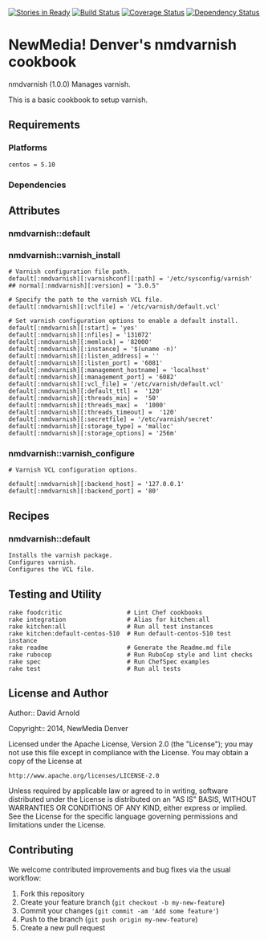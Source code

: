 [![Stories in Ready](https://badge.waffle.io/newmediadenver/nmdvarnish.png?label=ready&title=Ready)](https://waffle.io/newmediadenver/nmdvarnish)
[![Build Status](https://travis-ci.org/newmediadenver/nmdvarnish.svg?branch=master)](https://travis-ci.org/newmediadenver/nmdvarnish) [![Coverage Status](https://coveralls.io/repos/newmediadenver/nmdvarnish/badge.png?branch=master)](https://coveralls.io/r/newmediadenver/nmdvarnish?branch=master) [![Dependency Status](https://gemnasium.com/newmediadenver/nmdvarnish.svg)](https://gemnasium.com/newmediadenver/nmdvarnish)

NewMedia! Denver's nmdvarnish cookbook
======================================

nmdvarnish (1.0.0) Manages varnish.

This is a basic cookbook to setup varnish.

Requirements
------------

### Platforms

`centos = 5.10`

### Dependencies


Attributes
----------

### nmdvarnish::default

### nmdvarnish::varnish_install

    # Varnish configuration file path.
    default[:nmdvarnish][:varnishconf][:path] = '/etc/sysconfig/varnish'
    ## normal[:nmdvarnish][:version] = "3.0.5"

    # Specify the path to the varnish VCL file.
    default[:nmdvarnish][:vclfile] = '/etc/varnish/default.vcl'

    # Set varnish configuration options to enable a default install.
    default[:nmdvarnish][:start] = 'yes'
    default[:nmdvarnish][:nfiles] = '131072'
    default[:nmdvarnish][:memlock] = '82000'
    default[:nmdvarnish][:instance] = '$(uname -n)'
    default[:nmdvarnish][:listen_address] = ''
    default[:nmdvarnish][:listen_port] = '6081'
    default[:nmdvarnish][:management_hostname] = 'localhost'
    default[:nmdvarnish][:management_port] = '6082'
    default[:nmdvarnish][:vcl_file] = '/etc/varnish/default.vcl'
    default[:nmdvarnish][:default_ttl] =  '120'
    default[:nmdvarnish][:threads_min] =  '50'
    default[:nmdvarnish][:threads_max] =  '1000'
    default[:nmdvarnish][:threads_timeout] =  '120'
    default[:nmdvarnish][:secretfile] = '/etc/varnish/secret'
    default[:nmdvarnish][:storage_type] = 'malloc'
    default[:nmdvarnish][:storage_options] = '256m'

### nmdvarnish::varnish_configure

    # Varnish VCL configuration options.

    default[:nmdvarnish][:backend_host] = '127.0.0.1'
    default[:nmdvarnish][:backend_port] = '80'

Recipes
-------

### nmdvarnish::default
    Installs the varnish package.
    Configures varnish.
    Configures the VCL file.


Testing and Utility
-------

    rake foodcritic                  # Lint Chef cookbooks
    rake integration                 # Alias for kitchen:all
    rake kitchen:all                 # Run all test instances
    rake kitchen:default-centos-510  # Run default-centos-510 test instance
    rake readme                      # Generate the Readme.md file
    rake rubocop                     # Run RuboCop style and lint checks
    rake spec                        # Run ChefSpec examples
    rake test                        # Run all tests


License and Author
------------------

Author:: David Arnold

Copyright:: 2014, NewMedia Denver

Licensed under the Apache License, Version 2.0 (the "License");
you may not use this file except in compliance with the License.
You may obtain a copy of the License at

    http://www.apache.org/licenses/LICENSE-2.0

Unless required by applicable law or agreed to in writing, software
distributed under the License is distributed on an "AS IS" BASIS,
WITHOUT WARRANTIES OR CONDITIONS OF ANY KIND, either express or implied.
See the License for the specific language governing permissions and
limitations under the License.

Contributing
------------

We welcome contributed improvements and bug fixes via the usual workflow:

1. Fork this repository
2. Create your feature branch (`git checkout -b my-new-feature`)
3. Commit your changes (`git commit -am 'Add some feature'`)
4. Push to the branch (`git push origin my-new-feature`)
5. Create a new pull request
